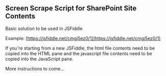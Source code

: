 ## Screen Scrape Script for SharePoint Site Contents

Basic solution to be used in JSFiddle

Example: [https://jsfiddle.net/cmgj5ez0/1](https://jsfiddle.net/cmgj5ez0/1)

If you're starting from a new JSFiddle, the html file contents need to be copied into the HTML pane and the javascript file contents need to be copied into the JavaScript pane.

More instructions to come...
